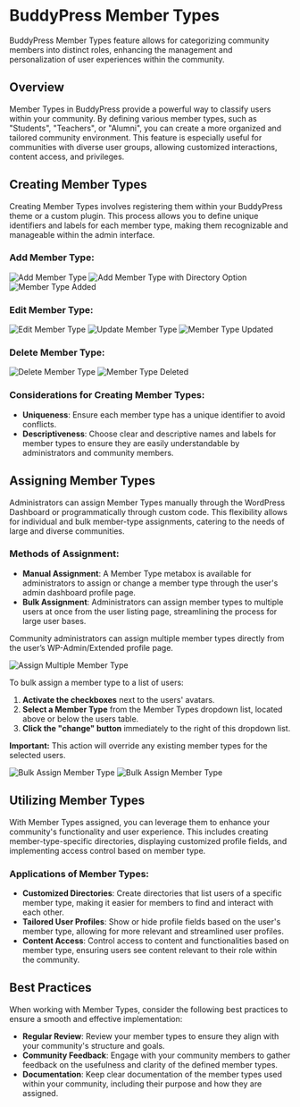 # BuddyPress Member Types

BuddyPress Member Types feature allows for categorizing community members into distinct roles, enhancing the management and personalization of user experiences within the community.

## Overview

Member Types in BuddyPress provide a powerful way to classify users within your community. By defining various member types, such as "Students", "Teachers", or "Alumni", you can create a more organized and tailored community environment. This feature is especially useful for communities with diverse user groups, allowing customized interactions, content access, and privileges.

## Creating Member Types

Creating Member Types involves registering them within your BuddyPress theme or a custom plugin. This process allows you to define unique identifiers and labels for each member type, making them recognizable and manageable within the admin interface.

### Add Member Type:
![Add Member Type](../../assets/add-member-type.png)
![Add Member Type with Directory Option](../../assets/add-member-type-custom-slug.png)
![Member Type Added](../../assets/add-member-type-success.png)

### Edit Member Type:

![Edit Member Type](../../assets/edit-member-type.png)
![Update Member Type](../../assets/update-form-member-types.png)
![Member Type Updated](../../assets/edit-member-type-success.png)

### Delete Member Type:

![Delete Member Type](../../assets/delete-member-type.png)
![Member Type Deleted](../../assets/delete-member-type-success.png)

### Considerations for Creating Member Types:
- **Uniqueness**: Ensure each member type has a unique identifier to avoid conflicts.
- **Descriptiveness**: Choose clear and descriptive names and labels for member types to ensure they are easily understandable by administrators and community members.

## Assigning Member Types

Administrators can assign Member Types manually through the WordPress Dashboard or programmatically through custom code. This flexibility allows for individual and bulk member-type assignments, catering to the needs of large and diverse communities.

### Methods of Assignment:
- **Manual Assignment**: A Member Type metabox is available for administrators to assign or change a member type through the user's admin dashboard profile page.
- **Bulk Assignment**: Administrators can assign member types to multiple users at once from the user listing page, streamlining the process for large user bases.

Community administrators can assign multiple member types directly from the user’s WP-Admin/Extended profile page.

![Assign Multiple Member Type](../../assets/multiple-member-types-01.png)

To bulk assign a member type to a list of users:

1. **Activate the checkboxes** next to the users' avatars.
2. **Select a Member Type** from the Member Types dropdown list, located above or below the users table.
3. **Click the "change" button** immediately to the right of this dropdown list.

**Important:** This action will override any existing member types for the selected users.


![Bulk Assign Member Type](../../assets/multiple-member-types-02.png)
![Bulk Assign Member Type](../../assets/multiple-member-types-03.png)

## Utilizing Member Types

With Member Types assigned, you can leverage them to enhance your community's functionality and user experience. This includes creating member-type-specific directories, displaying customized profile fields, and implementing access control based on member type.

### Applications of Member Types:
- **Customized Directories**: Create directories that list users of a specific member type, making it easier for members to find and interact with each other.
- **Tailored User Profiles**: Show or hide profile fields based on the user's member type, allowing for more relevant and streamlined user profiles.
- **Content Access**: Control access to content and functionalities based on member type, ensuring users see content relevant to their role within the community.

## Best Practices

When working with Member Types, consider the following best practices to ensure a smooth and effective implementation:
- **Regular Review**: Review your member types to ensure they align with your community's structure and goals.
- **Community Feedback**: Engage with your community members to gather feedback on the usefulness and clarity of the defined member types.
- **Documentation**: Keep clear documentation of the member types used within your community, including their purpose and how they are assigned.
